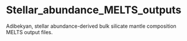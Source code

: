 # Stellar_abundance_MELTS_outputs
Adibekyan, stellar abundance-derived bulk silicate mantle composition MELTS output files. 
